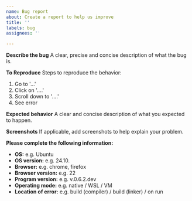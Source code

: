 ```yaml
---
name: Bug report
about: Create a report to help us improve
title: ''
labels: bug
assignees: ''

---
```


**Describe the bug**
A clear, precise and concise description of what the bug is.

**To Reproduce**
Steps to reproduce the behavior:
1. Go to '...'
2. Click on '....'
3. Scroll down to '....'
4. See error

**Expected behavior**
A clear and concise description of what you expected to happen.

**Screenshots**
If applicable, add screenshots to help explain your problem.

**Please complete the following information:**
 - **OS:** e.g. Ubuntu
 - **OS version:** e.g. 24.10.
 - **Browser:** e.g. chrome, firefox
 - **Browser version:** e.g. 22
 - **Program version:** e.g. v.0.6.2.dev
 - **Operating mode:** e.g. native / WSL / VM
 - **Location of error:** e.g. build (compiler) / build (linker) / on run
